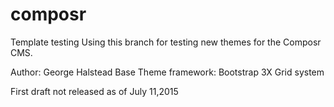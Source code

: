 # composr
Template testing
Using this branch for testing new themes for the Composr CMS.

Author: George Halstead
Base Theme framework: Bootstrap 3X
Grid system

First draft not released as of July 11,2015
